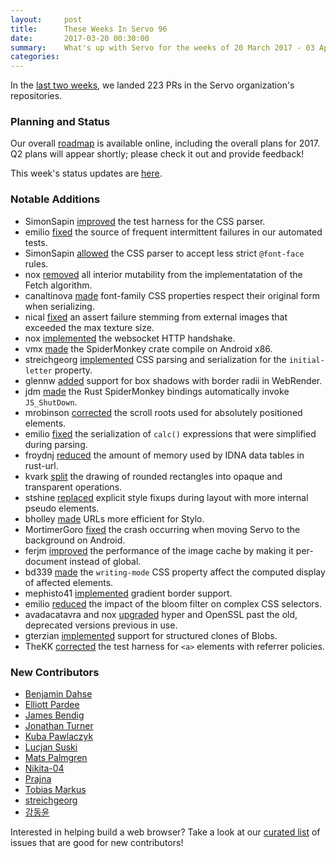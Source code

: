 ```yaml
---
layout:     post
title:      These Weeks In Servo 96
date:       2017-03-20 00:30:00
summary:    What's up with Servo for the weeks of 20 March 2017 - 03 Apr 2017
categories:
---
```


In the [last two weeks](https://github.com/pulls?utf8=%E2%9C%93&q=is%3Apr+is%3Amerged+closed%3A2017-03-20..2017-04-03+user%3Aservo+),
we landed 223 PRs in the Servo organization's repositories.

### Planning and Status

Our overall [roadmap](https://github.com/servo/servo/wiki/Roadmap) is available online, including the overall plans for 2017.
Q2 plans will appear shortly; please check it out and provide feedback!

This week's status updates are [here](https://www.standu.ps/project/servo/).

### Notable Additions

- SimonSapin [improved](https://github.com/servo/rust-cssparser/pull/130) the test harness for the CSS parser.
- emilio [fixed](https://github.com/servo/webrender/pull/1050) the source of frequent intermittent failures in our automated tests.
- SimonSapin [allowed](https://github.com/servo/servo/pull/16224) the CSS parser to accept less strict `@font-face` rules.
- nox [removed](https://github.com/servo/servo/pull/16214) all interior mutability from the implementatation of the Fetch algorithm.
- canaltinova [made](https://github.com/servo/servo/pull/16194) font-family CSS properties respect their original form when serializing.
- nical [fixed](https://github.com/servo/webrender/pull/1036) an assert failure stemming from external images that exceeded the max texture size.
- nox [implemented](https://github.com/servo/servo/pull/16180) the websocket HTTP handshake.
- vmx [made](https://github.com/servo/mozjs/pull/115) the SpiderMonkey crate compile on Android x86.
- streichgeorg [implemented](https://github.com/servo/servo/pull/16166) CSS parsing and serialization for the `initial-letter` property.
- glennw [added](https://github.com/servo/webrender/pull/1015) support for box shadows with border radii in WebRender.
- jdm [made](https://github.com/servo/rust-mozjs/pull/344) the Rust SpiderMonkey bindings automatically invoke `JS_ShutDown`.
- mrobinson [corrected](https://github.com/servo/servo/pull/16146) the scroll roots used for absolutely positioned elements.
- emilio [fixed](https://github.com/servo/servo/pull/16144) the serialization of `calc()` expressions that were simplified during parsing.
- froydnj [reduced](https://github.com/servo/rust-url/pull/291) the amount of memory used by IDNA data tables in rust-url.
- kvark [split](https://github.com/servo/webrender/pull/1005) the drawing of rounded rectangles into opaque and transparent operations.
- stshine [replaced](https://github.com/servo/servo/pull/16096) explicit style fixups during layout with more internal pseudo elements.
- bholley [made](https://github.com/servo/servo/pull/16092) URLs more efficient for Stylo.
- MortimerGoro [fixed](https://github.com/servo/glutin/pull/121) the crash occurring when moving Servo to the background on Android.
- ferjm [improved](https://github.com/servo/servo/pull/16048) the performance of the image cache by making it per-document instead of global.
- bd339 [made](https://github.com/servo/servo/pull/16044) the `writing-mode` CSS property affect the computed display of affected elements.
- mephisto41 [implemented](https://github.com/servo/servo/pull/15905) gradient border support.
- emilio [reduced](https://github.com/servo/servo/pull/15890) the impact of the bloom filter on complex CSS selectors.
- avadacatavra and nox [upgraded](https://github.com/servo/servo/pull/15868) hyper and OpenSSL past the old, deprecated versions previous in use.
- gterzian [implemented](https://github.com/servo/servo/pull/15519) support for structured clones of Blobs.
- TheKK [corrected](https://github.com/servo/servo/pull/13713) the test harness for `<a>` elements with referrer policies.

### New Contributors

- [Benjamin Dahse](https://github.com/bd339)
- [Elliott Pardee](https://github.com/vypr)
- [James Bendig](https://github.com/jbendig)
- [Jonathan Turner](https://github.com/jonathandturner)
- [Kuba Pawlaczyk](https://github.com/Adynatos)
- [Lucjan Suski](https://github.com/methyl)
- [Mats Palmgren](https://github.com/matspalmgren)
- [Nikita-04](https://github.com/niki-04)
- [Prajna](https://github.com/pcpeters)
- [Tobias Markus](https://github.com/tobbi)
- [streichgeorg](https://github.com/streichgeorg)
- [강동윤](https://github.com/kdy1997)

Interested in helping build a web browser? Take a look at our [curated list](https://starters.servo.org/) of issues that are good for new contributors!
